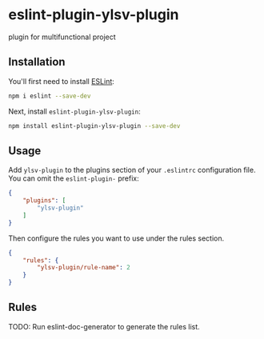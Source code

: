 # eslint-plugin-ylsv-plugin

plugin for multifunctional project

## Installation

You'll first need to install [ESLint](https://eslint.org/):

```sh
npm i eslint --save-dev
```

Next, install `eslint-plugin-ylsv-plugin`:

```sh
npm install eslint-plugin-ylsv-plugin --save-dev
```

## Usage

Add `ylsv-plugin` to the plugins section of your `.eslintrc` configuration file. You can omit the `eslint-plugin-` prefix:

```json
{
    "plugins": [
        "ylsv-plugin"
    ]
}
```


Then configure the rules you want to use under the rules section.

```json
{
    "rules": {
        "ylsv-plugin/rule-name": 2
    }
}
```

## Rules

<!-- begin auto-generated rules list -->
TODO: Run eslint-doc-generator to generate the rules list.
<!-- end auto-generated rules list -->



